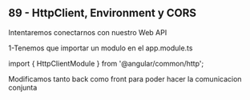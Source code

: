 ## 89 - HttpClient, Environment y CORS

Intentaremos conectarnos con nuestro Web API

1-Tenemos que importar un modulo en el app.module.ts

import { HttpClientModule } from '@angular/common/http';

Modificamos tanto back como front para poder hacer la comunicacion conjunta

  
